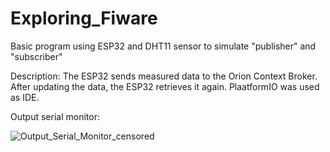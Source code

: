# Exploring_Fiware
Basic program using ESP32 and DHT11 sensor to simulate "publisher" and "subscriber"

Description:
The ESP32 sends measured data to the Orion Context Broker. After updating the data, the ESP32 retrieves it again. PlaatformIO was used as IDE.

Output serial monitor:


![Output_Serial_Monitor_censored](https://user-images.githubusercontent.com/85825232/134877830-c51b1b59-69da-42ed-b308-9ec332af2ffb.png)
